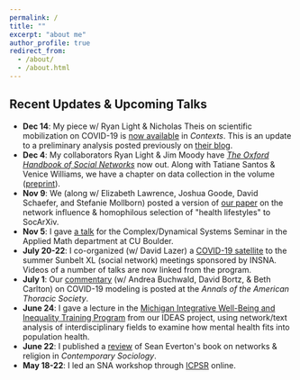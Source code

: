 ```yaml
---
permalink: /
title: ""
excerpt: "about me"
author_profile: true
redirect_from: 
  - /about/
  - /about.html
---
```


Recent Updates & Upcoming Talks
------
  - **Dec 14**: My piece w/ Ryan Light & Nicholas Theis on scientific mobilization on COVID-19 is [now available](/Contexts_PubMed/) in *Contexts*. This is an update to a preliminary analysis posted previously on [their blog](https://contexts.org/blog/education-under-covid-19/#light).
  - **Dec 4**: My collaborators Ryan Light & Jim Moody have [*The Oxford Handbook of Social Networks*](https://global.oup.com/academic/product/the-oxford-handbook-of-social-networks-9780190251765?cc=us&lang=en&) now out. Along with Tatiane Santos & Venice Williams, we have a chapter on data collection in the volume ([preprint](https://osf.io/preprints/socarxiv/zgawf/)).
  - **Nov 9**: We (along w/ Elizabeth Lawrence, Joshua Goode, David Schaefer, and Stefanie Mollborn) posted a version of [our paper](https://osf.io/preprints/socarxiv/xnd39/) on the network influence & homophilous selection of "health lifestyles" to SocArXiv.
  - **Nov 5**: I gave [a talk](https://calendar.colorado.edu/event/complexdynamical_systems_seminar_-_jimi_adams?utm_campaign=widget&utm_medium=widget&utm_source=University+of+Colorado+Boulder#.X9l4oi2cbOR) for the Complex/Dynamical Systems Seminar in the Applied Math department at CU Boulder.
  - **July 20-22**: I co-organized (w/ David Lazer) a [COVID-19 satellite](https://www.insna.org/covid-19-satellite-of-sunbelt) to the summer Sunbelt XL (social network) meetings sponsored by INSNA. Videos of a number of talks are now linked from the program.
  - **July 1**: Our [commentary](https://www.atsjournals.org/doi/full/10.1513/AnnalsATS.202005-501PS) (w/ Andrea Buchwald, David Bortz, & Beth Carlton) on COVID-19 modeling is posted at the *Annals of the American Thoracic Society*.
  - **June 24**: I gave a lecture in the [Michigan Integrative Well-Being and Inequality Training Program](https://sph.umich.edu/mental-physical-health-training/) from our IDEAS project, using network/text analysis of interdisciplinary fields to examine how mental health fits into population health.
  - **June 22**: I published a [review](https://journals.sagepub.com/doi/abs/10.1177/0094306120930218l) of Sean Everton's book on networks & religion in *Contemporary Sociology*.
  - **May 18-22**: I led an SNA workshop through [ICPSR](https://www.icpsr.umich.edu/web/pages/sumprog/) online. 
